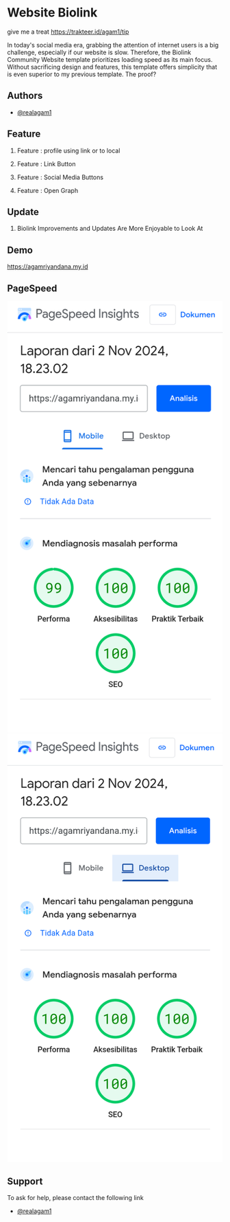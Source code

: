 
# Website Biolink
give me a treat
https://trakteer.id/agam1/tip

In today's social media era, grabbing the attention of internet users is a big challenge, especially if our website is slow. Therefore, the Biolink Community Website template prioritizes loading speed as its main focus. Without sacrificing design and features, this template offers simplicity that is even superior to my previous template. The proof?


## Authors

- [@realagam1](https://www.instagram.com/realagam1/)

## Feature
1. Feature : profile using link or to local 

2. Feature : Link Button

3. Feature  : Social Media Buttons

4. Feature  : Open Graph

## Update
1. Biolink Improvements and Updates Are More Enjoyable to Look At

## Demo

https://agamriyandana.my.id


## PageSpeed 
<img src="Screenshot_2024-11-02-18-23-47-053_com.android.chrome.png" />
<img src="Screenshot_2024-11-02-18-24-09-160_com.android.chrome.png" />


## Support
To ask for help, please contact the following link
- [@realagam1](https://www.instagram.com/realagam1/)
